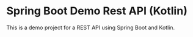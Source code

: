 # Spring Boot Demo Rest API (Kotlin)

This is a demo project for a REST API using Spring Boot and Kotlin.

